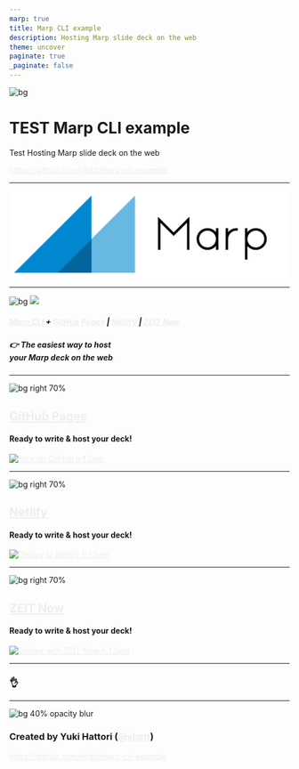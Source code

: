 ```yaml
---
marp: true
title: Marp CLI example
description: Hosting Marp slide deck on the web
theme: uncover
paginate: true
_paginate: false
---
```


![bg](./assets/gradient.jpg)

# <!--fit--> TEST Marp CLI example

Test Hosting Marp slide deck on the web

https://github.com/yhatt/marp-cli-example

<style scoped>a { color: #eee; }</style>

---

![Marp bg 60%](https://raw.githubusercontent.com/marp-team/marp/master/marp.png)

---

![bg](#123)
![](#fff)

##### <!--fit--> [Marp CLI](https://github.com/marp-team/marp-cli) + [GitHub Pages](https://github.com/pages) | [Netlify](https://www.netlify.com/) | [ZEIT Now](https://zeit.co/now)

##### <!--fit--> 👉 The easiest way to host<br />your Marp deck on the web

---

![bg right 70%](https://icongr.am/octicons/mark-github.svg)

## **[GitHub Pages](https://github.com/pages)**

#### Ready to write & host your deck!

[![Fork on GitHub h:1.5em](https://img.shields.io/github/forks/yhatt/marp-cli-example?label=Fork&style=social)](https://github.com/yhatt/marp-cli-example)

<!-- _footer: ":information_source: Require to pass ACCESS_TOKEN as secret." -->

---

![bg right 70%](https://www.netlify.com/img/press/logos/logomark.svg)

## **[Netlify](https://www.netlify.com/)**

#### Ready to write & host your deck!

[![Deploy to Netlify h:1.5em](https://www.netlify.com/img/deploy/button.svg)](https://app.netlify.com/start/deploy?repository=https://github.com/yhatt/marp-cli-example)

---

![bg right 70%](https://assets.zeit.co/image/upload/front/assets/design/now-black.svg)

## **[ZEIT Now](https://zeit.co/now)**

#### Ready to write & host your deck!

[![Deploy with ZEIT Now h:1.5em](https://zeit.co/button)](https://zeit.co/new/project?template=https://github.com/yhatt/marp-cli-example)

---

### <!--fit--> :ok_hand:

---

![bg 40% opacity blur](https://avatars1.githubusercontent.com/u/3993388?v=4)

### Created by Yuki Hattori ([@yhatt](https://github.com/yhatt))

https://github.com/yhatt/marp-cli-example
